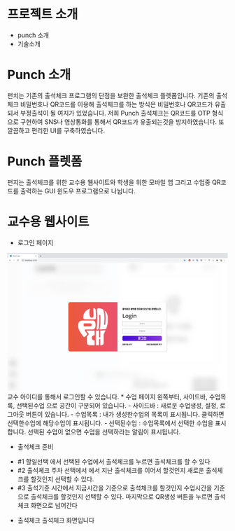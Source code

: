 # 프로젝트 소개
* punch 소개
* 기술소개

# Punch 소개
펀치는 기존의 출석체크 프로그램의 단점을 보완한 출석체크 플렛폼입니다. 
기존의 출석체크 비밀번호나 QR코드를 이용해 출석체크를 하는 방식은 비밀번호나 QR코드가 유출되서 부정출석이 될 여지가 있었습니다. 
저희 Punch 출석체크는 QR코드를 OTP 형식으로 구현하여 SNS나 영상통화를 통해서 QR코드가 유출되는것을 방지하였습니다.
또 깔끔하고 편리한 UI를 구축하였습니다.

# Punch 플렛폼
펀지는 출석체크를 위한 교수용 웹사이트와 학생을 위한 모바일 앱 그리고 수업중 QR코드를 출력하는 GUI 윈도우 프로그램으로 나뉩니다. 

# 교수용 웹사이트
* 로그인 페이지
<img src="/FrontEnd/자료들/login.png">
교수 아이디를 통해서 로그인할 수 있습니다.
* 수업 페이지
왼쪽부터, 사이드바, 수업목록, 선택된수업 으로 공간이 구분되어 있습니다. 
  - 사이드바 : 새로운 수업생성, 설정, 로그아웃 버튼이 있습니다. 
  - 수업목록 : 내가 생성한수업의 목록이 표시됩니다. 클릭하면 선택한수업에 해당수업이 표시됩니다.
  - 선택된수업 : 수업목록에서 선택한 수업을 표시합니다. 선택된 수업이 없으면 수업을 선택하라는 알림이 표시됩니다. 

* 출석체크 준비
- #1 할일선택 에서 선택된 수업에서 출석체크를 누르면 출석체크를 할 수 있다 
- #2 출석체크 주차 선택에서 에서 지난 출석체크를 이어서 할것인지 새로운 출석체크를 할것인지 선택할 수 있다.
- #3 출석기준 시간에서 지금시간을 기준으로 출석체크를 할것인지 수업시간을 기준으로 출석체크를 할것인지 선택할 수 있다.
마지막으로 QR생성 버튼을 누르면 출석체크 화면으로 넘어간다 

* 출석체크
출석체크 화면입니다
